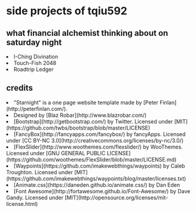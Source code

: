 # side projects of tqiu592
## what financial alchemist thinking about on saturday night
<li>I-Ching Divination</li>
<li>Touch-Fish 2048</li>
<li>Roadtrip Ledger</li>

## credits

<li>"Starnight" is a one page website template made by [Peter Finlan](http://peterfinlan.com/).</li>
<li>Designed by [Blaz Robar](http://www.blazrobar.com/)</li>
<li>[Bootstrap](http://getbootstrap.com/) by Twitter. Licensed under [MIT](https://github.com/twbs/bootstrap/blob/master/LICENSE)</li>
<li>[FancyBox](http://fancyapps.com/fancybox/) by fancyApps. Licensed under [CC BY-NC 3.0](http://creativecommons.org/licenses/by-nc/3.0/)</li>
<li>[FlexSlider](http://www.woothemes.com/flexslider/) by WooThemes. Licensed under [GNU GENERAL PUBLIC LICENSE](https://github.com/woothemes/FlexSlider/blob/master/LICENSE.md)</li>
<li>[Waypoints](https://github.com/imakewebthings/waypoints) by Caleb Troughton. Licensed under [MIT](https://github.com/imakewebthings/waypoints/blog/master/licenses.txt)</li>
<li>[Animate.css](https://daneden.github.io/animate.css/) by Dan Eden</li>
<li>[Font Awesome](http://fortawesome.github.io/Font-Awesome/) by Dave Gandy. Licensed under [MIT](http://opensource.org/licenses/mit-license.html)</li>




